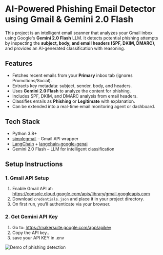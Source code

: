 #  AI-Powered Phishing Email Detector using Gmail & Gemini 2.0 Flash

This project is an intelligent email scanner that analyzes your Gmail inbox using Google's **Gemini 2.0 Flash** LLM. It detects potential phishing attempts by inspecting the **subject, body, and email headers (SPF, DKIM, DMARC)**, and provides an AI-generated classification with reasoning.

##  Features

-  Fetches recent emails from your **Primary** inbox tab (ignores Promotions/Social).
-  Extracts key metadata: subject, sender, body, and headers.
-  Uses **Gemini 2.0 Flash** to analyze the content for phishing.
-  Includes SPF, DKIM, and DMARC analysis from email headers.
-  Classifies emails as **Phishing** or **Legitimate** with explanation.
-  Can be extended into a real-time email monitoring agent or dashboard.


##  Tech Stack
- Python 3.8+
- [simplegmail](https://github.com/jeremyephron/simplegmail) – Gmail API wrapper
- [LangChain](https://www.langchain.com/) + [langchain-google-genai](https://pypi.org/project/langchain-google-genai/)
- Gemini 2.0 Flash – LLM for intelligent classification

##  Setup Instructions
### 1.  Gmail API Setup
1. Enable Gmail API at: https://console.cloud.google.com/apis/library/gmail.googleapis.com
2. Download `credentials.json` and place it in your project directory.
3. On first run, you'll authenticate via your browser.
### 2. Get Gemini API Key
1. Go to: https://makersuite.google.com/app/apikey
2. Copy the API key..
3. save your API KEY in .env
   
![Demo of phishing detection](Demo_phishing.gif)
